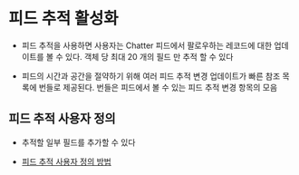 # 피드 추적 활성화

 - 피드 추적을 사용하면 사용자는 Chatter 피드에서 팔로우하는 레코드에 대한 업데이트를 볼 수 있다. 객체 당 최대 20 개의 필드 만 추적 할 수 있다 

 - 피드의 시간과 공간을 절약하기 위해 여러 피드 추적 변경 업데이트가 빠른 참조 목록에 번들로 제공된다. 번들은 피드에서 볼 수 있는 피드 추적 변경 항목의 모음

## 피드 추적 사용자 정의

 - 추적할 일부 필드를 추가할 수 있다

 - [피드 추적 사용자 정의 방법](https://trailhead.salesforce.com/ko/content/learn/modules/lex_implementation_chatter/lex_implementation_chatter_feed_tracking?trailmix_creator_id=strailhead&trailmix_slug=prepare-for-your-salesforce-administrator-credential)
